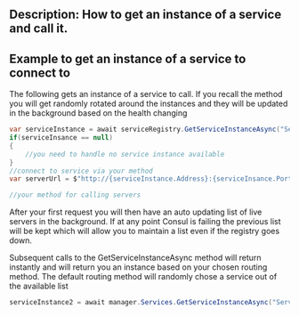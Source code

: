 Description: How to get an instance of a service and call it.
---

## Example to get an instance of a service to connect to

The following gets an instance of a service to call. If you recall the method you will get randomly rotated around the instances and they will be updated in the background based on the health changing

``` csharp
var serviceInstance = await serviceRegistry.GetServiceInstanceAsync("ServiceLookup");
if(serviceInsance == null)
{
	//you need to handle no service instance available
}
//connect to service via your method
var serverUrl = $"http://{serviceInstance.Address}:{serviceInsance.Port}";

//your method for calling servers
```

After your first request you will then have an auto updating list of live servers in the background. If at any point
Consul is failing the previous list will be kept which will allow you to maintain a list even if the registry goes down.

Subsequent calls to the GetServiceInstanceAsync method will return instantly and will return you an instance based on your
chosen routing method. The default routing method will randomly chose a service out of the available list

``` csharp
serviceInstance2 = await manager.Services.GetServiceInstanceAsync("ServiceLookup");
```

